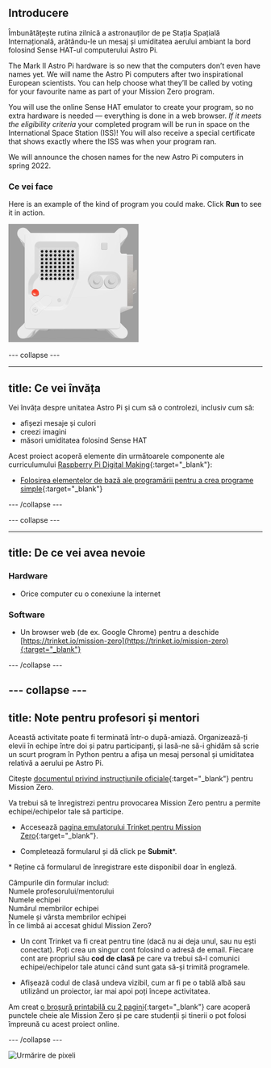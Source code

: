 ## Introducere

Îmbunătățește rutina zilnică a astronauților de pe Stația Spațială Internațională, arătându-le un mesaj și umiditatea aerului ambiant la bord folosind Sense HAT-ul computerului Astro Pi.

The Mark II Astro Pi hardware is so new that the computers don’t even have names yet. We will name the Astro Pi computers after two inspirational European scientists. You can help choose what they’ll be called by voting for your favourite name as part of your Mission Zero program.

You will use the online Sense HAT emulator to create your program, so no extra hardware is needed — everything is done in a web browser. *If it meets the eligibility criteria* your completed program will be run in space on the International Space Station (ISS)! You will also receive a special certificate that shows exactly where the ISS was when your program ran.

We will announce the chosen names for the new Astro Pi computers in spring 2022.


### Ce vei face

Here is an example of the kind of program you could make. Click **Run** to see it in action.

![The Trinket Sense HAT emulator running a sample program which scrolls the humidity value across the LED matrix and then displays a picture of a fish](images/M0_4.gif)


--- collapse ---



---
title: Ce vei învăța
---

Vei învăța despre unitatea Astro Pi și cum să o controlezi, inclusiv cum să:
+ afișezi mesaje și culori
+ creezi imagini
+ măsori umiditatea folosind Sense HAT

Acest proiect acoperă elemente din următoarele componente ale curriculumului [Raspberry Pi Digital Making](http://rpf.io/curriculum){:target="_blank"}:

+ [Folosirea elementelor de bază ale programării pentru a crea programe simple](https://curriculum.raspberrypi.org/programming/creator/){:target="_blank"}

--- /collapse ---

--- collapse ---

---
title: De ce vei avea nevoie
---

### Hardware

+ Orice computer cu o conexiune la internet

### Software

+ Un browser web (de ex. Google Chrome) pentru a deschide [https://trinket.io/mission-zero](https://trinket.io/mission-zero){:target="_blank"}

--- /collapse ---

--- collapse ---
---
title: Note pentru profesori și mentori
---


Această activitate poate fi terminată într-o după-amiază. Organizează-ți elevii în echipe între doi și patru participanți, și lasă-ne să-i ghidăm să scrie un scurt program în Python pentru a afișa un mesaj personal și umiditatea relativă a aerului pe Astro Pi.

Citește [documentul privind instrucțiunile oficiale](https://astro-pi.org/wp-content/uploads/2018/09/Astro_Pi_Mission_Zero_Guidelines_2018_19_V12_pages.pdf){:target="_blank"} pentru Mission Zero.

Va trebui să te înregistrezi pentru provocarea Mission Zero pentru a permite echipei/echipelor tale să participe.

+ Accesează [pagina emulatorului Trinket pentru Mission Zero](https://trinket.io/mission-zero){:target="_blank"}.

+ Completează formularul și dă click pe **Submit**\*.

\* Reține că formularul de înregistrare este disponibil doar în engleză.

Câmpurile din formular includ:   
Numele profesorului/mentorului    
Numele echipei   
Numărul membrilor echipei  
Numele și vârsta membrilor echipei  
În ce limbă ai accesat ghidul Mission Zero?

+ Un cont Trinket va fi creat pentru tine (dacă nu ai deja unul, sau nu ești conectat). Poți crea un singur cont folosind o adresă de email. Fiecare cont are propriul său **cod de clasă** pe care va trebui să-l comunici echipei/echipelor tale atunci când sunt gata să-și trimită programele.

+ Afișează codul de clasă undeva vizibil, cum ar fi pe o tablă albă sau utilizând un proiector, iar mai apoi poți începe activitatea.

 Am creat [o broșură printabilă cu 2 pagini](https://astro-pi.org/astro_pi_mission_zero_project_print_out_v10_print/){:target="_blank"} care acoperă punctele cheie ale Mission Zero și pe care studenții și tinerii o pot folosi împreună cu acest proiect online.

--- /collapse ---

![Urmărire de pixeli](https://code.org/api/hour/begin_raspberrypi_astropi.png)
